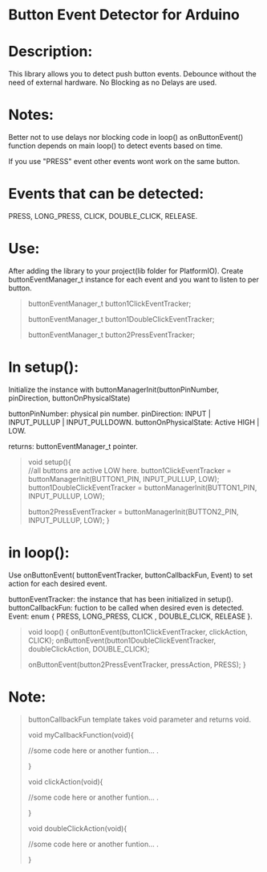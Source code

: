 # Button Event Detector for Arduino

# Description:
This library allows you to detect push button events.
Debounce without the need of external hardware.
No Blocking as no Delays are used.

# Notes:
Better not to use delays nor blocking code in loop() as onButtonEvent() function depends on main loop() to detect events based on time.

If you use "PRESS" event other events wont work on the same button.

# Events that can be detected:
PRESS, LONG_PRESS, CLICK, DOUBLE_CLICK, RELEASE.


# Use:
After adding the library to your project(lib folder for PlatformIO).
Create buttonEventManager_t instance for each event and you want to listen to per button.

>buttonEventManager_t button1ClickEventTracker;
>
>buttonEventManager_t button1DoubleClickEventTracker;
>
>buttonEventManager_t button2PressEventTracker;


# In setup():

Initialize the instance with buttonManagerInit(buttonPinNumber, pinDirection, buttonOnPhysicalState)

buttonPinNumber: physical pin number.
pinDirection: INPUT | INPUT_PULLUP | INPUT_PULLDOWN.
buttonOnPhysicalState: Active HIGH | LOW.

returns: buttonEventManager_t pointer.

>void setup(){   
>  //all buttons are active LOW here. 
>  button1ClickEventTracker = buttonManagerInit(BUTTON1_PIN, INPUT_PULLUP, LOW);
>  button1DoubleClickEventTracker = buttonManagerInit(BUTTON1_PIN, INPUT_PULLUP, LOW);
>  
>  button2PressEventTracker = buttonManagerInit(BUTTON2_PIN, INPUT_PULLUP, LOW);
>}


# in loop():

Use onButtonEvent( buttonEventTracker, buttonCallbackFun, Event) to set action for each desired event.

buttonEventTracker: the instance that has been initialized in setup().
buttonCallbackFun: fuction to be called when desired even is detected.
Event: enum { PRESS, LONG_PRESS, CLICK , DOUBLE_CLICK, RELEASE }.

>void loop() {
>  onButtonEvent(button1ClickEventTracker, clickAction, CLICK);
>  onButtonEvent(button1DoubleClickEventTracker, doubleClickAction, DOUBLE_CLICK);
>  
>  onButtonEvent(button2PressEventTracker, pressAction, PRESS);
>}


# Note:
>buttonCallbackFun template takes void parameter and returns void.
>
>void myCallbackFunction(void){
>
>    //some code here or another funtion... .
>  
>}
>
>void clickAction(void){
>
>    //some code here or another funtion... .
>  
>}
>
>void doubleClickAction(void){
>
>    //some code here or another funtion... .
>  
>}
